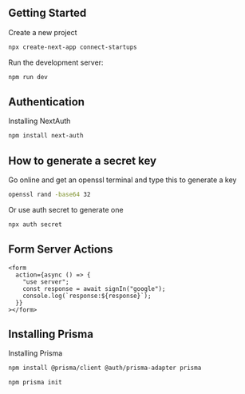 ## Getting Started

Create a new project

```bash
npx create-next-app connect-startups
```

Run the development server:

```bash
npm run dev
```

## Authentication

Installing NextAuth

```bash
npm install next-auth
```

## How to generate a secret key

Go online and get an openssl terminal and type this to generate a key

```bash
openssl rand -base64 32
```

Or use auth secret to generate one

```bash
npx auth secret
```

## Form Server Actions

```tsx
<form
  action={async () => {
    "use server";
    const response = await signIn("google");
    console.log(`response:${response}`);
  }}
></form>
```

## Installing Prisma

Installing Prisma

```bash
npm install @prisma/client @auth/prisma-adapter prisma
```

```bash
npm prisma init
```

```

```
